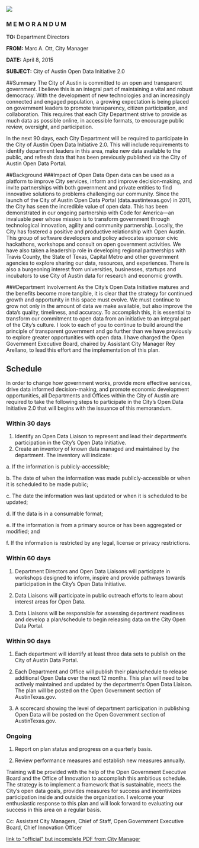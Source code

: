 ![](http://www.jobtechnologies.com/_/rsrc/1251917920150/images/cityseal.gif)

### M E M O R A N D U M
 
**TO:** Department Directors

**FROM:** Marc A. Ott, City Manager

**DATE:** April 8, 2015

**SUBJECT:** City of Austin Open Data Initiative 2.0
 
##Summary
The City of Austin is committed to an open and transparent government. I believe this is an integral part of maintaining a vital and robust democracy. With the development of new technologies and an increasingly connected and engaged population, a growing expectation is being placed on government leaders to promote transparency, citizen participation, and collaboration.  This requires that each City Department strive to provide as much data as possible online, in accessible formats, to encourage public review, oversight, and participation. 
 
In the next 90 days, each City Department will be required to participate in the City of Austin Open Data Initiative 2.0. This will include requirements to identify department leaders in this area, make new data available to the public, and refresh data that has been previously published via the City of Austin Open Data Portal.

##Background
###Impact of Open Data
Open data can be used as a platform to improve City services, inform and improve decision-making, and invite partnerships with both government and private entities to find innovative solutions to problems challenging our community. Since the launch of the City of Austin Open Data Portal (data.austintexas.gov) in 2011, the City has seen the incredible value of open data. This has been demonstrated in our ongoing partnership with Code for America—an invaluable peer whose mission is to transform government through technological innovation, agility and community partnership.  Locally, the City has fostered a positive and productive relationship with Open Austin. This group of software developers and policy advocates sponsor civic hackathons, workshops and consult on open government activities.  We have also taken a leadership role in developing regional partnerships with Travis County, the State of Texas, Capital Metro and other government agencies to explore sharing our data, resources, and experiences. There is also a burgeoning interest from universities, businesses, startups and incubators to use City of Austin data for research and economic growth.

###Department Involvement
As the City’s Open Data Initiative matures and the benefits become more tangible, it is clear that the strategy for continued growth and opportunity in this space must evolve.  We must continue to grow not only in the amount of data we make available, but also improve the data’s quality, timeliness, and accuracy. To accomplish this, it is essential to transform our commitment to open data from an initiative to an integral part of the City’s culture.
I look to each of you to continue to build around the principle of transparent government and go further than we have previously to explore greater opportunities with open data.  I have charged the Open Government Executive Board, chaired by Assistant City Manager Rey Arellano, to lead this effort and the implementation of this plan.

## Schedule
In order to change how government works, provide more effective services, drive data informed decision-making, and promote economic development opportunities, all Departments and Offices within the City of Austin are required to take the following steps to participate in the City’s Open Data Initiative 2.0 that will begins with the issuance of this memorandum.

### Within 30 days

1. Identify an Open Data Liaison to represent and lead their department’s participation in the City’s Open Data Initiative.
2. Create an inventory of known data managed and maintained by the department. The inventory will indicate:
  
  a. If the information is publicly-accessible;
  
  b. The date of when the information was made publicly-accessible or when it is scheduled to be made public;
  
  c. The date the information was last updated or when it is scheduled to be updated;
  
  d. If the data is in a consumable format;
  
  e. If the information is from a primary source or has been aggregated or modified;  and
  
  f. If the information is restricted by any legal, license or privacy restrictions.

### Within 60 days

1. Department Directors and Open Data Liaisons will participate in workshops designed to inform, inspire and provide pathways towards participation in the City’s Open Data Initiative.

2. Data Liaisons will participate in public outreach efforts to learn about interest areas for Open Data.

3. Data Liaisons will be responsible for assessing department readiness and develop a plan/schedule to begin releasing data on the City Open Data Portal.

 
### Within 90 days
1. Each department will identify at least three data sets to publish on the City of Austin Data Portal.

2. Each Department and Office will publish their plan/schedule to release additional Open Data over the next 12 months. This plan will need to be actively maintained and updated by the department’s Open Data Liaison. The plan will be posted on the Open Government section of AustinTexas.gov.

3. A scorecard showing the level of department participation in publishing Open Data will be posted on the Open Government section of AustinTexas.gov.

 

### Ongoing

1. Report on plan status and progress on a quarterly basis.

2. Review performance measures and establish new measures annually.

Training will be provided with the help of the Open Government Executive Board and the Office of Innovation to accomplish this ambitious schedule.  The strategy is to implement a framework that is sustainable, meets the City’s open data goals, provides measures for success and incentivizes participation inside and outside the organization.  I welcome your enthusiastic response to this plan and will look forward to evaluating our success in this area on a regular basis.

 
Cc: Assistant City Managers, Chief of Staff, Open Government Executive Board, Chief Innovation Officer

[link to "official" but incomplete PDF from City Manager](http://www.open-austin.org/wp-content/uploads/2013/09/20150408_Open_Data_Initiative_2_0.pdf)
